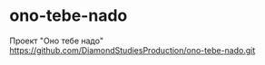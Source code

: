 # ono-tebe-nado
Проект "Оно тебе надо"
https://github.com/DiamondStudiesProduction/ono-tebe-nado.git
